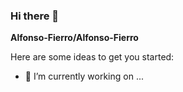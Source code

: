 ### Hi there 👋


**Alfonso-Fierro/Alfonso-Fierro** 

Here are some ideas to get you started:

- 🔭 I’m currently working on ...

